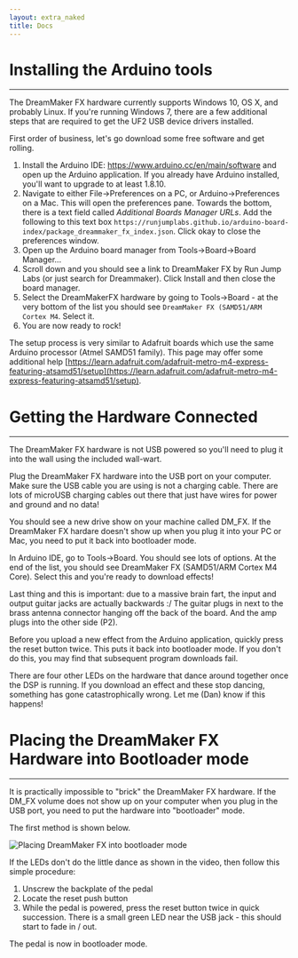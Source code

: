```yaml
---
layout: extra_naked
title: Docs
---
```



# Installing the Arduino tools
------

The DreamMaker FX hardware currently supports Windows 10, OS X, and probably Linux.  If you're running Windows 7, there are a few additional steps that are required to get the UF2 USB device drivers installed.  

First order of business, let's go download some free software and get rolling.  

 1. Install the Arduino IDE: https://www.arduino.cc/en/main/software and open up the Arduino application.  If you already have Arduino installed, you'll want to upgrade to at least 1.8.10.  
 1. Navigate to either File->Preferences on a PC, or Arduino->Preferences on a Mac.  This will open the preferences pane.  Towards the bottom, there is a text field called *Additional Boards Manager URLs*.  Add the following to this text box `https://runjumplabs.github.io/arduino-board-index/package_dreammaker_fx_index.json`.  Click okay to close the preferences window.
 1. Open up the Arduino board manager from  Tools->Board->Board Manager...
 1. Scroll down and you should see a link to DreamMaker FX by Run Jump Labs (or just search for Dreammaker).  Click Install and then close the board manager.
 1. Select the DreamMakerFX hardware by going to Tools->Board - at the very bottom of the list you should see `DreamMaker FX (SAMD51/ARM Cortex M4`.  Select it.
 1. You are now ready to rock!

The setup process is very similar to Adafruit boards which use the same Arduino processor (Atmel SAMD51 family).  This page may offer some additional help [https://learn.adafruit.com/adafruit-metro-m4-express-featuring-atsamd51/setup](https://learn.adafruit.com/adafruit-metro-m4-express-featuring-atsamd51/setup). 

# Getting the Hardware Connected
------

The DreamMaker FX hardware is not USB powered so you'll need to plug it into the wall using the included wall-wart.

Plug the DreamMaker FX hardware into the USB port on your computer.  Make sure the USB cable you are using is not a charging cable.  There are lots of microUSB charging cables out there that just have wires for power and ground and no data!  

You should see a new drive show on your machine called DM_FX.  If the DreamMaker FX hardare doesn't show up when you plug it into your PC or Mac, you need to put it back into bootloader mode.  

In Arduino IDE, go to Tools->Board.  You should see lots of options.  At the end of the list, you should see DreamMaker FX (SAMD51/ARM Cortex M4 Core).  Select this and you're ready to download effects!

Last thing and this is important: due to a massive brain fart, the input and output guitar jacks are actually backwards :/ The guitar plugs in next to the brass antenna connector hanging off the back of the board.  And the amp plugs into the other side (P2).

Before you upload a new effect from the Arduino application, quickly press the reset button twice.  This puts it back into bootloader mode.  If you don't do this, you may find that subsequent program downloads fail.  

There are four other LEDs on the hardware that dance around together once the DSP is running.  If you download an effect and these stop dancing, something has gone catastrophically wrong.  Let me (Dan) know if this happens!


# Placing the DreamMaker FX Hardware into Bootloader mode
------
It is practically impossible to "brick" the DreamMaker FX hardware.  If the DM_FX volume does not show up on your computer when you plug in the USB port, you need to put the hardware into "bootloader" mode.

The first method is shown below.

![Placing DreamMaker FX into bootloader mode](https://runjumplabs.github.io/dreammaker_fx/assets/images/bootloader1.gif)

If the LEDs don't do the little dance as shown in the video, then follow this simple procedure:
 1. Unscrew the backplate of the pedal
 1. Locate the reset push button
 1. While the pedal is powered, press the reset button twice in quick succession.  There is a small green LED near the USB jack - this should start to  fade in / out. 

 The pedal is now in bootloader mode.
